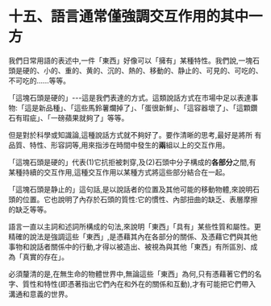 # 十五、語言通常僅強調交互作用的其中一方

我們日常用語的表述中,一件「東西」好像可以「擁有」某種特性。我們說,一塊石頭是硬的、小的、重的、黄的、沉的、熱的、移動的、静止的、可見的、可吃的、不可吃的......等等。

「這塊石頭是硬的」---這是我們表達的方式。這類說話方式在市場中足以表達事物:「這是新品種」、「這些馬鈴薯爛掉了」、「蛋很新鮮」、「這容器壞了」、「這顆鑽石有瑕疵」、「一磅蘋果就夠了」等等。

但是對於科學或知識論,這種說話方式就不夠好了。要作清晰的思考,最好是將所 有品質、特性、形容詞等,用來指涉在時間中發生的**兩**組以上的交互作用。

「這塊石頭是硬的」代表(1)它抗拒被刺穿,及(2)石頭中分子構成的**各部分**之間,有某種持續的交互作用,這種交互作用以某種方式將這些部分結合在一起。

「這塊石頭是静止的」這句話,是以說話者的位置及其他可能的移動物體,來說明石頭的位置。它也說明了內存於石頭的質性:它的慣性、內部扭曲的缺乏、表層摩擦的缺乏等等。

語言一直以主詞和述詞所構成的句法,來說明「東西」「具有」某些性質和屬性。更精確的說法是強調這些「東西」,是憑藉其內在各部分的關係、及憑藉它們與其他事物和說話者關係中的行動,才得以被造出、被視為與其他「東西」有所區別、成為「真實的存在」。

必須釐清的是,在無生命的物體世界中,無論這些「東西」為何,只有憑藉著它們的名字、質性和特性(即憑著指出它們內在和外在的關係和互動),才有可能把它們帶入溝通和意義的世界。